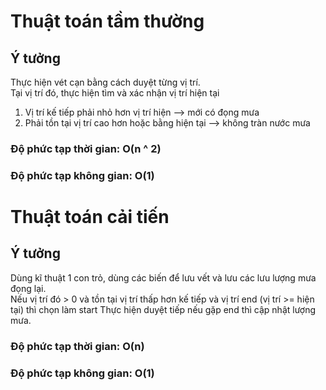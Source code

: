 # Thuật toán tầm thường  
## Ý tưởng  
Thực hiện vét cạn bằng cách duyệt từng vị trí.  
Tại vị trí đó, thực hiện tìm và xác nhận vị trí hiện tại
 1. Vị trí kế tiếp phải nhỏ hơn vị trí hiện --> mới có đọng mưa
 2. Phải tồn tại vị trí cao hơn hoặc bằng hiện tại --> không tràn nước mưa

### Độ phức tạp thời gian: O(n ^ 2)
### Độ phức tạp không gian: O(1)

# Thuật toán cải tiến
## Ý tưởng
Dùng kĩ thuật 1 con trỏ, dùng các biến để lưu vết và lưu các lưu lượng mưa đọng lại.  
Nếu vị trí đó > 0 và tồn tại vị trí thấp hơn kế tiếp và vị trí end (vị trí >= hiện tại) thì chọn làm start
Thực hiện duyệt tiếp nếu gặp end thì cập nhật lượng mưa.
### Độ phức tạp thời gian: O(n)  
### Độ phức tạp không gian: O(1)
